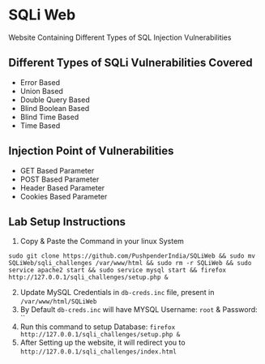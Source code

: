 # SQLi Web
Website Containing Different Types of SQL Injection Vulnerabilities

## Different Types of SQLi Vulnerabilities Covered
- Error Based
- Union Based
- Double Query Based
- Blind Boolean Based
- Blind Time Based
- Time Based

## Injection Point of Vulnerabilities
- GET Based Parameter
- POST Based Parameter
- Header Based Parameter
- Cookies Based Parameter

## Lab Setup Instructions

1. Copy & Paste the Command in your linux System
```
sudo git clone https://github.com/PushpenderIndia/SQLiWeb && sudo mv SQLiWeb/sqli_challenges /var/www/html && sudo rm -r SQLiWeb && sudo service apache2 start && sudo service mysql start && firefox http://127.0.0.1/sqli_challenges/setup.php &
```
2. Update MySQL Credentials in `db-creds.inc` file, present in `/var/www/html/SQLiWeb`
3. By Default `db-creds.inc` will have MYSQL Username: `root` & Password: ``
4. Run this command to setup Database: `firefox http://127.0.0.1/sqli_challenges/setup.php &` 
5. After Setting up the website, it will redirect you to `http://127.0.0.1/sqli_challenges/index.html`
